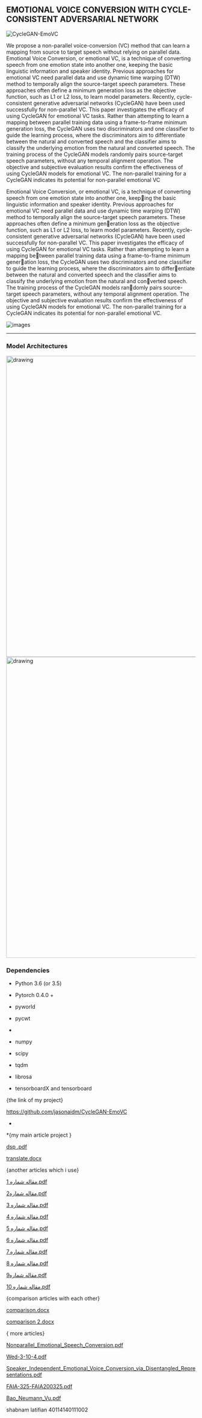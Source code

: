 ## EMOTIONAL VOICE CONVERSION WITH CYCLE-CONSISTENT ADVERSARIAL NETWORK

![CycleGAN-EmoVC](https://user-images.githubusercontent.com/115186860/210151557-15eefd00-5773-4b16-9e66-422b3a125d16.png)




We propose a non-parallel voice-conversion (VC) method that can learn a mapping from source to target speech without relying on parallel data.
Emotional Voice Conversion, or emotional VC, is a technique of converting speech from one emotion state into another one, keeping the basic linguistic information and speaker identity. Previous approaches for emotional VC need parallel data and use dynamic time warping (DTW) method to temporally align the source-target speech parameters. These approaches often define a minimum generation loss as the objective function, such as L1 or L2 loss, to learn model parameters. Recently, cycle-consistent generative adversarial networks (CycleGAN) have been used successfully for non-parallel VC. This paper investigates the efficacy of using CycleGAN for emotional VC tasks. Rather than attempting to learn a mapping between parallel training data using a frame-to-frame minimum generation loss, the CycleGAN uses two discriminators and one classifier to guide the learning process, where the discriminators aim to differentiate between the natural and converted speech and the classifier aims to classify the underlying emotion from the natural and converted speech. The training process of the CycleGAN models randomly pairs source-target speech parameters, without any temporal alignment operation. The objective and subjective evaluation results confirm the effectiveness of using CycleGAN models for emotional VC. The non-parallel training for a CycleGAN indicates its potential for non-parallel emotional VC




Emotional Voice Conversion, or emotional VC, is a technique of
converting speech from one emotion state into another one, keeping the basic linguistic information and speaker identity. Previous
approaches for emotional VC need parallel data and use dynamic
time warping (DTW) method to temporally align the source-target
speech parameters. These approaches often define a minimum generation loss as the objective function, such as L1 or L2 loss, to learn
model parameters. Recently, cycle-consistent generative adversarial
networks (CycleGAN) have been used successfully for non-parallel
VC. This paper investigates the efficacy of using CycleGAN for
emotional VC tasks. Rather than attempting to learn a mapping between parallel training data using a frame-to-frame minimum generation loss, the CycleGAN uses two discriminators and one classifier
to guide the learning process, where the discriminators aim to differentiate between the natural and converted speech and the classifier
aims to classify the underlying emotion from the natural and converted speech. The training process of the CycleGAN models randomly pairs source-target speech parameters, without any temporal
alignment operation. The objective and subjective evaluation results
confirm the effectiveness of using CycleGAN models for emotional
VC. The non-parallel training for a CycleGAN indicates its potential
for non-parallel emotional VC.





![images](https://user-images.githubusercontent.com/115186860/210151583-d48f6cdb-ced4-4832-a8d5-1dbf6e8d213b.jpg)



---

### Model Architectures
<img src=https://github.com/liusongxiang/CycleGAN-EmoVC/blob/master/img/net_fig.png alt="drawing" width="800px"/>
<img src=https://github.com/liusongxiang/CycleGAN-EmoVC/blob/master/img/model_arch.png alt="drawing" width="800px"/>

### Dependencies
* Python 3.6 (or 3.5)
* Pytorch 0.4.0 +
* pyworld
* pycwt
* 
 

* numpy 
* scipy
* tqdm
* librosa
* tensorboardX and tensorboard

{the link of my project}

https://github.com/jasonaidm/CycleGAN-EmoVC

* 
*{my main article project }

[dsp .pdf](https://github.com/mahdeslami11/CycleGAN--EMOVC/files/10327741/dsp.pdf)



[translate.docx](https://github.com/mahdeslami11/CycleGAN--EMOVC/files/10327744/translate.docx)





{another articles which i use}


[مقاله شماره 1.pdf](https://github.com/mahdeslami11/CycleGAN--EMOVC/files/10327748/1.pdf)



[مقاله شماره2.pdf](https://github.com/mahdeslami11/CycleGAN--EMOVC/files/10327750/2.pdf)



[مقاله شماره 3.pdf](https://github.com/mahdeslami11/CycleGAN--EMOVC/files/10327751/3.pdf)


[مقاله شماره 4.pdf](https://github.com/mahdeslami11/CycleGAN--EMOVC/files/10327753/4.pdf)


[مقاله شماره 5.pdf](https://github.com/mahdeslami11/CycleGAN--EMOVC/files/10327754/5.pdf)



[مقاله شماره 6.pdf](https://github.com/mahdeslami11/CycleGAN--EMOVC/files/10327755/6.pdf)



[مقاله شماره 7.pdf](https://github.com/mahdeslami11/CycleGAN--EMOVC/files/10327756/7.pdf)



[مقاله شماره 8.pdf](https://github.com/mahdeslami11/CycleGAN--EMOVC/files/10327757/8.pdf)




[مقاله شماره9.pdf](https://github.com/mahdeslami11/CycleGAN--EMOVC/files/10327758/9.pdf)



[مقاله شماره 10.pdf](https://github.com/mahdeslami11/CycleGAN--EMOVC/files/10327759/10.pdf)



{comparison articles with each other}

[comparison.docx](https://github.com/mahdeslami11/CycleGAN--EMOVC/files/10327762/comparison.docx)

[comparison 2.docx](https://github.com/mahdeslami11/CycleGAN--EMOVC/files/10327764/comparison.2.docx)



{ more articles}

[Nonparallel_Emotional_Speech_Conversion.pdf](https://github.com/mahdeslami11/CycleGAN--EMOVC/files/10327765/Nonparallel_Emotional_Speech_Conversion.pdf)


[Wed-3-10-4.pdf](https://github.com/mahdeslami11/CycleGAN--EMOVC/files/10327767/Wed-3-10-4.pdf)


[Speaker_Independent_Emotional_Voice_Conversion_via_Disentangled_Representations.pdf](https://github.com/mahdeslami11/CycleGAN--EMOVC/files/10327768/Speaker_Independent_Emotional_Voice_Conversion_via_Disentangled_Representations.pdf)


[FAIA-325-FAIA200325.pdf](https://github.com/mahdeslami11/CycleGAN--EMOVC/files/10327771/FAIA-325-FAIA200325.pdf)


[Bao_Neumann_Vu.pdf](https://github.com/mahdeslami11/CycleGAN--EMOVC/files/10327773/Bao_Neumann_Vu.pdf)



 
 


 shabnam latifian
 40114140111002
